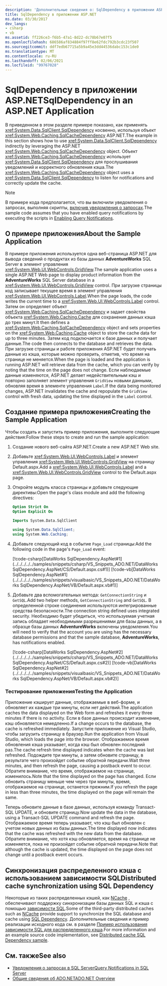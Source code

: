 ```yaml
---
description: 'Дополнительные сведения о: SqlDependency в приложении ASP.NET'
title: SqlDependency в приложении ASP.NET
ms.date: 03/30/2017
dev_langs:
- csharp
- vb
ms.assetid: ff226ce3-f6b5-47a1-8d22-dc78b67e07f5
ms.openlocfilehash: 686586af834884f97ff8e62fdc792b3cdc23f507
ms.sourcegitcommit: ddf7edb67715a5b9a45e3dd44536dabc153c1de0
ms.translationtype: MT
ms.contentlocale: ru-RU
ms.lasthandoff: 02/06/2021
ms.locfileid: "99767028"
---
```

# <a name="sqldependency-in-an-aspnet-application"></a><span data-ttu-id="7d0b7-103">SqlDependency в приложении ASP.NET</span><span class="sxs-lookup"><span data-stu-id="7d0b7-103">SqlDependency in an ASP.NET Application</span></span>

<span data-ttu-id="7d0b7-104">В приведенном в этом разделе примере показано, как применять <xref:System.Data.SqlClient.SqlDependency> косвенно, используя объект <xref:System.Web.Caching.SqlCacheDependency> ASP.NET.</span><span class="sxs-lookup"><span data-stu-id="7d0b7-104">The example in this section shows how to use <xref:System.Data.SqlClient.SqlDependency> indirectly by leveraging the ASP.NET <xref:System.Web.Caching.SqlCacheDependency> object.</span></span> <span data-ttu-id="7d0b7-105">Объект <xref:System.Web.Caching.SqlCacheDependency> использует <xref:System.Data.SqlClient.SqlDependency> для прослушивания уведомлений и корректного обновления кэша.</span><span class="sxs-lookup"><span data-stu-id="7d0b7-105">The <xref:System.Web.Caching.SqlCacheDependency> object uses a <xref:System.Data.SqlClient.SqlDependency> to listen for notifications and correctly update the cache.</span></span>  
  
> [!NOTE]
> <span data-ttu-id="7d0b7-106">В примере кода предполагается, что вы включили уведомления о запросах, выполняя скрипты, [включив уведомления о запросах](enabling-query-notifications.md).</span><span class="sxs-lookup"><span data-stu-id="7d0b7-106">The sample code assumes that you have enabled query notifications by executing the scripts in [Enabling Query Notifications](enabling-query-notifications.md).</span></span>  
  
## <a name="about-the-sample-application"></a><span data-ttu-id="7d0b7-107">О примере приложения</span><span class="sxs-lookup"><span data-stu-id="7d0b7-107">About the Sample Application</span></span>  

 <span data-ttu-id="7d0b7-108">В примере приложения используется одна веб-страница ASP.NET для вывода сведений о продуктах из базы данных **AdventureWorks** SQL Server в элемент управления <xref:System.Web.UI.WebControls.GridView>.</span><span class="sxs-lookup"><span data-stu-id="7d0b7-108">The sample application uses a single ASP.NET Web page to display product information from the **AdventureWorks** SQL Server database in a <xref:System.Web.UI.WebControls.GridView> control.</span></span> <span data-ttu-id="7d0b7-109">При загрузке страницы код записывает текущее время в элемент управления <xref:System.Web.UI.WebControls.Label>.</span><span class="sxs-lookup"><span data-stu-id="7d0b7-109">When the page loads, the code writes the current time to a <xref:System.Web.UI.WebControls.Label> control.</span></span> <span data-ttu-id="7d0b7-110">Затем он определяет объект <xref:System.Web.Caching.SqlCacheDependency> и задает свойства объекта <xref:System.Web.Caching.Cache> для сохранения данных кэша до трех минут.</span><span class="sxs-lookup"><span data-stu-id="7d0b7-110">It then defines a <xref:System.Web.Caching.SqlCacheDependency> object and sets properties on the <xref:System.Web.Caching.Cache> object to store the cache data for up to three minutes.</span></span> <span data-ttu-id="7d0b7-111">Затем код подключается к базе данных и получает данные.</span><span class="sxs-lookup"><span data-stu-id="7d0b7-111">The code then connects to the database and retrieves the data.</span></span> <span data-ttu-id="7d0b7-112">При загрузке страницы и работе приложения ASP.NET будет получать данные из кэша, которые можно проверить, отметив, что время на странице не меняется.</span><span class="sxs-lookup"><span data-stu-id="7d0b7-112">When the page is loaded and the application is running ASP.NET will retrieve data from the cache, which you can verify by noting that the time on the page does not change.</span></span> <span data-ttu-id="7d0b7-113">Если наблюдаемые данные изменяются, ASP.NET делает недействительным кэш и повторно заполняет элемент управления `GridView` новыми данными, обновляя время в элементе управления `Label`.</span><span class="sxs-lookup"><span data-stu-id="7d0b7-113">If the data being monitored changes, ASP.NET invalidates the cache and repopulate the `GridView` control with fresh data, updating the time displayed in the `Label` control.</span></span>  
  
## <a name="creating-the-sample-application"></a><span data-ttu-id="7d0b7-114">Создание примера приложения</span><span class="sxs-lookup"><span data-stu-id="7d0b7-114">Creating the Sample Application</span></span>  

 <span data-ttu-id="7d0b7-115">Чтобы создать и запустить пример приложения, выполните следующие действия:</span><span class="sxs-lookup"><span data-stu-id="7d0b7-115">Follow these steps to create and run the sample application:</span></span>  
  
1. <span data-ttu-id="7d0b7-116">Создание нового веб-сайта ASP.NET.</span><span class="sxs-lookup"><span data-stu-id="7d0b7-116">Create a new ASP.NET Web site.</span></span>  
  
2. <span data-ttu-id="7d0b7-117">Добавьте <xref:System.Web.UI.WebControls.Label> и элемент управления <xref:System.Web.UI.WebControls.GridView> на страницу Default.aspx.</span><span class="sxs-lookup"><span data-stu-id="7d0b7-117">Add a <xref:System.Web.UI.WebControls.Label> and a <xref:System.Web.UI.WebControls.GridView> control to the Default.aspx page.</span></span>  
  
3. <span data-ttu-id="7d0b7-118">Откройте модуль класса страницы и добавьте следующие директивы:</span><span class="sxs-lookup"><span data-stu-id="7d0b7-118">Open the page's class module and add the following directives:</span></span>  
  
    ```vb  
    Option Strict On  
    Option Explicit On  
  
    Imports System.Data.SqlClient  
    ```  
  
    ```csharp  
    using System.Data.SqlClient;  
    using System.Web.Caching;  
    ```  
  
4. <span data-ttu-id="7d0b7-119">Добавьте следующий код в событие `Page_Load` страницы:</span><span class="sxs-lookup"><span data-stu-id="7d0b7-119">Add the following code in the page's `Page_Load` event:</span></span>  
  
     [!code-csharp[DataWorks SqlDependency.AspNet#1](../../../../../samples/snippets/csharp/VS_Snippets_ADO.NET/DataWorks SqlDependency.AspNet/CS/Default.aspx.cs#1)]
     [!code-vb[DataWorks SqlDependency.AspNet#1](../../../../../samples/snippets/visualbasic/VS_Snippets_ADO.NET/DataWorks SqlDependency.AspNet/VB/Default.aspx.vb#1)]  
  
5. <span data-ttu-id="7d0b7-120">Добавьте два вспомогательных метода: `GetConnectionString` и `GetSQL`.</span><span class="sxs-lookup"><span data-stu-id="7d0b7-120">Add two helper methods, `GetConnectionString` and `GetSQL`.</span></span> <span data-ttu-id="7d0b7-121">В определенной строке соединения используются интегрированные средства безопасности.</span><span class="sxs-lookup"><span data-stu-id="7d0b7-121">The connection string defined uses integrated security.</span></span> <span data-ttu-id="7d0b7-122">Необходимо будет убедиться, что используемая учетная запись обладает необходимыми разрешениями для базы данных, а в образце базы данных **AdventureWorks** включены уведомления.</span><span class="sxs-lookup"><span data-stu-id="7d0b7-122">You will need to verify that the account you are using has the necessary database permissions and that the sample database, **AdventureWorks**, has notifications enabled.</span></span>
  
     [!code-csharp[DataWorks SqlDependency.AspNet#2](../../../../../samples/snippets/csharp/VS_Snippets_ADO.NET/DataWorks SqlDependency.AspNet/CS/Default.aspx.cs#2)]
     [!code-vb[DataWorks SqlDependency.AspNet#2](../../../../../samples/snippets/visualbasic/VS_Snippets_ADO.NET/DataWorks SqlDependency.AspNet/VB/Default.aspx.vb#2)]  
  
### <a name="testing-the-application"></a><span data-ttu-id="7d0b7-123">Тестирование приложения</span><span class="sxs-lookup"><span data-stu-id="7d0b7-123">Testing the Application</span></span>  

 <span data-ttu-id="7d0b7-124">Приложение кэширует данные, отображаемые в веб-форме, и обновляет их каждые три минуты, если нет действий.</span><span class="sxs-lookup"><span data-stu-id="7d0b7-124">The application caches the data displayed on the Web form and refreshes it every three minutes if there is no activity.</span></span> <span data-ttu-id="7d0b7-125">Если в базе данных происходит изменение, кэш обновляется немедленно.</span><span class="sxs-lookup"><span data-stu-id="7d0b7-125">If a change occurs to the database, the cache is refreshed immediately.</span></span> <span data-ttu-id="7d0b7-126">Запустите приложение из Visual Studio, чтобы загрузить страницу в браузер.</span><span class="sxs-lookup"><span data-stu-id="7d0b7-126">Run the application from Visual Studio, which loads the page into the browser.</span></span> <span data-ttu-id="7d0b7-127">Отображаемое время обновления кэша указывает, когда кэш был обновлен последний раз.</span><span class="sxs-lookup"><span data-stu-id="7d0b7-127">The cache refresh time displayed indicates when the cache was last refreshed.</span></span> <span data-ttu-id="7d0b7-128">Подождите три минуты, а затем обновите страницу, в результате чего произойдет событие обратной передачи.</span><span class="sxs-lookup"><span data-stu-id="7d0b7-128">Wait three minutes, and then refresh the page, causing a postback event to occur.</span></span> <span data-ttu-id="7d0b7-129">Обратите внимание, что время, отображаемое на странице, изменилось.</span><span class="sxs-lookup"><span data-stu-id="7d0b7-129">Note that the time displayed on the page has changed.</span></span> <span data-ttu-id="7d0b7-130">Если обновить страницу меньше чем через три минуты, время, отображаемое на странице, останется прежним.</span><span class="sxs-lookup"><span data-stu-id="7d0b7-130">If you refresh the page in less than three minutes, the time displayed on the page will remain the same.</span></span>  
  
 <span data-ttu-id="7d0b7-131">Теперь обновите данные в базе данных, используя команду Transact-SQL UPDATE, и обновите страницу.</span><span class="sxs-lookup"><span data-stu-id="7d0b7-131">Now update the data in the database, using a Transact-SQL UPDATE command and refresh the page.</span></span> <span data-ttu-id="7d0b7-132">Отображаемое время теперь указывает, что кэш был обновлен с учетом новых данных из базы данных.</span><span class="sxs-lookup"><span data-stu-id="7d0b7-132">The time displayed now indicates that the cache was refreshed with the new data from the database.</span></span> <span data-ttu-id="7d0b7-133">Обратите внимание, что хотя кэш обновляется, время на странице не изменяется, пока не произойдет событие обратной передачи.</span><span class="sxs-lookup"><span data-stu-id="7d0b7-133">Note that although the cache is updated, the time displayed on the page does not change until a postback event occurs.</span></span>  

## <a name="distributed-cache-synchronization-using-sql-dependency"></a><span data-ttu-id="7d0b7-134">Синхронизация распределенного кэша с использованием зависимости SQL</span><span class="sxs-lookup"><span data-stu-id="7d0b7-134">Distributed cache synchronization using SQL Dependency</span></span>

<span data-ttu-id="7d0b7-135">Некоторые из таких распределенных кэшей, как [NCache](https://www.alachisoft.com/ncache) , обеспечивают поддержку синхронизации базы данных SQL и кэша с помощью [зависимости SQL](https://www.alachisoft.com/resources/docs/ncache/prog-guide/sql-dependency.html).</span><span class="sxs-lookup"><span data-stu-id="7d0b7-135">Some of the third-party distributed caches such as [NCache](https://www.alachisoft.com/ncache) provide support to synchronize the SQL database and cache using [SQL Dependency](https://www.alachisoft.com/resources/docs/ncache/prog-guide/sql-dependency.html).</span></span> <span data-ttu-id="7d0b7-136">Дополнительные сведения и пример реализации исходного кода см. в разделе [Пример использования зависимости SQL для распределенного кэша](https://github.com/Alachisoft/NCache-Samples/tree/master/dotnet/Dependencies/SQLDependency).</span><span class="sxs-lookup"><span data-stu-id="7d0b7-136">For more information and an example source code implementation, see [Distributed cache SQL Dependency sample](https://github.com/Alachisoft/NCache-Samples/tree/master/dotnet/Dependencies/SQLDependency).</span></span>

## <a name="see-also"></a><span data-ttu-id="7d0b7-137">См. также</span><span class="sxs-lookup"><span data-stu-id="7d0b7-137">See also</span></span>

- [<span data-ttu-id="7d0b7-138">Уведомления о запросах в SQL Server</span><span class="sxs-lookup"><span data-stu-id="7d0b7-138">Query Notifications in SQL Server</span></span>](query-notifications-in-sql-server.md)
- [<span data-ttu-id="7d0b7-139">Общие сведения об ADO.NET</span><span class="sxs-lookup"><span data-stu-id="7d0b7-139">ADO.NET Overview</span></span>](../ado-net-overview.md)
